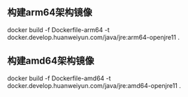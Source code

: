 ## 构建arm64架构镜像
docker build -f Dockerfile-arm64 -t docker.develop.huanweiyun.com/java/jre:arm64-openjre11 .

## 构建amd64架构镜像
docker build -f Dockerfile-amd64 -t docker.develop.huanweiyun.com/java/jre:amd64-openjre11 .